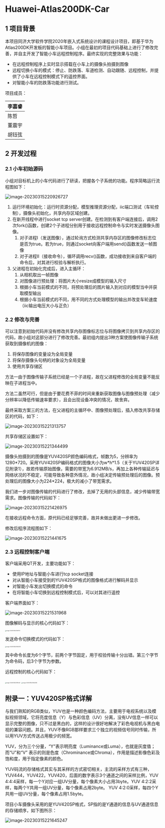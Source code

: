 # Huawei-Atlas200DK-Car

## 1 项目背景

本项目同济大学软件学院2020年嵌入式系统设计的课程设计项目，即基于华为Atlas200DK开发板的智能小车项目。小组在最初的项目代码基础上进行了修改完善，并自主开发了智能小车远程控制程序。最终实现的完整效果与功能：

- 在远程控制程序上实时显示搭载在小车上的摄像头拍摄到图像
- 远程切换小车的模式：停止、防跌落、车道检测、自动跟随、远程控制，并提供了小车在远程控制模式下的遥控界面。
- 对智能小车的防跌落功能进行测试。

项目成员：

| 李嘉睿 |
| ------ |
| 陈哲   |
| 董震宇 |
| 胡钰弦 |



## 2 开发过程

### 2.1 小车初始源码

小组对目标机上的小车代码进行了研读，把握各个子系统的功能。程序简略运行流程图如下：

![image-20230315220926727](/Users/dzy/Desktop/Huawei-Atlas200DK-Car/assets/1.png)

1. 运行环境初始化：运行时资源分配，模型推理资源分配，iic端口测试（车轮控制），摄像头初始化，共享内存区域创建。
2. 在新开线程中进行socket tcp server创建。在检测到有客户端连接后，调用2次fork()函数，创建2个子进程分别用于接收远程控制命令与实时发送摄像头图像。
   1. 对子进程Ⅰ（发送图像），通过轮询方式检测共享内存区的图像修改标志位是否为true。若为true，则通过socket向客户端用send()函数发送一帧图像
   2. 对子进程Ⅱ（接收命令），循环调用recv()函数，成功接收到来自客户端的命令后，对其进行校验与解析执行。
3. 父进程在初始化完成后，进入主循环：
   1. 从相机取出一帧图像
   2. 对图像进行预处理：将图片大小resize成模型的输入尺寸
   3. 根据小车当前模式的不同，将预处理后的图片输入到对应的模型当中并获取模型输出
   4. 根据小车当前模式的不同，用不同的方式处理模型的输出并改变车轮速度（iic输出电压大小与正负）

### 2.2 修改与完善

可以注意到初始代码并没有修改共享内存图像标志位与将图像拷贝到共享内存区的代码，故小组对这部分进行了修改完善。最初组内提出3种方案使图像传输子系统获取到摄像机的图像：

1. 将保存图像的变量设为全局变量
2. 将保存摄像头句柄的对象设为全局变量
3. 使用共享存储区

方法一由于图像传输子系统已经是一个子进程，故在父进程修改的全局变量不能反映在子进程当中。

方法二虽然可行，但是由于要花费不菲的时间来重新获取图像与图像预处理（减少分辨率以降低传输速率要求），且会出现设备冲突的情况，故舍弃。

最终采取方案三的方法，在父进程的主循环中、图像预处理后，插入修改共享存储区的代码，如下：

![image-20230315221313757](/Users/dzy/Desktop/Huawei-Atlas200DK-Car/assets/3.png)

共享存储区设置如下：

 ![image-20230315221344499](/Users/dzy/Desktop/Huawei-Atlas200DK-Car/assets/4.png)

摄像头拍摄到的图像是YUV420SP颜色编码格式，帧数为5，分辨率为1280\*720。采用YUV420SP编码格式的图像大小为w\*h\*1.5（关于YUV420SP详见附录1），故若传输原始图像，需要的带宽为6.912MB/s，再加上各种传输延迟与网络状况的不稳定，可能导致各种意外情况，故小组决定传输预处理后的图像。预处理后的图像大小为224*224，极大的减小了带宽需求。

我们进一步对图像传输的代码进行了修改，去掉了无用的头部信息，减少传输带宽需求。图像传输的代码如下：

![image-20230315221426975](/Users/dzy/Desktop/Huawei-Atlas200DK-Car/assets/5.png)

在接收远程命令方面，原代码已经足够完善，故并未做出更进一步修改。

修改后程序流程图如下：

![image-20230315221441675](/Users/dzy/Desktop/Huawei-Atlas200DK-Car/assets/6.png)

### 2.3 远程控制客户端

客户端采用QT开发，主要功能如下：

- 使用IP地址与智能小车进行tcp socket连接
- 对从智能小车接受到的YUV420SP格式的图像格式进行解码并显示
- 对智能小车发出切换模式的命令
- 在将智能小车切换到远程控制模式后，可以对其进行遥控 

客户端界面如下：

![image-20230315221531968](/Users/dzy/Desktop/Huawei-Atlas200DK-Car/assets/7.png)

图像解码与显示的核心代码如下：

<img src="/Users/dzy/Desktop/Huawei-Atlas200DK-Car/assets/8.png" alt="image-20230315221551707" style="zoom:25%;" />

发送命令切换模式的代码如下：

<img src="/Users/dzy/Desktop/Huawei-Atlas200DK-Car/assets/9.png" alt="image-20230315221604074" style="zoom:25%;" />

其中命令长度为6个字节，前两个字节固定，用于校验传输十分出错。第三个字节为命令码，后3个字节为参数。

 

远程控制的核心代码如下：

<img src="/Users/dzy/Desktop/Huawei-Atlas200DK-Car/assets/10.png" alt="image-20230315221615441" style="zoom:25%;" />

<img src="/Users/dzy/Desktop/Huawei-Atlas200DK-Car/assets/11.png" alt="image-20230315221624383" style="zoom:25%;" />



## 附录一：YUV420SP格式详解

与我们熟知的RGB类似，YUV也是一种颜色编码方法，主要用于电视系统以及模拟视频领域，它将亮度信息（Y）与色彩信息（UV）分离，没有UV信息一样可以显示完整的图像，只不过是黑白的，这样的设计很好地解决了彩色电视机与黑白电视的兼容问题。并且，YUV不像RGB那样要求三个独立的视频信号同时传输，所以用YUV方式传送占用极少的频宽。

YUV，分为三个分量，“Y”表示明亮度（Luminance或Luma），也就是灰度值；而“U”和“V” 表示的则是色度（Chrominance或Chroma），作用是描述影像色彩及饱和度，用于指定像素的颜色。

YUV码流的存储格式其实与其采样的方式密切相关，主流的采样方式有三种，YUV444，YUV422，YUV420，后面的数字表示3个通道之间的采样比例，YUV 4:4:4采样，每一个Y对应一组UV分量，每个像素大小占用3byte。YUV 4:2:2采样，每两个Y共用一组UV分量，每个像素占用2byte。 YUV 4:2:0采样，每四个Y共用一组UV分量，每个像素占用1.5byte。

项目小车摄像头采用的是YUV420SP格式，SP指的是Y通道的信息与UV通道信息的存储顺序，如下图所示：

![image-20230315221645247](/Users/dzy/Desktop/Huawei-Atlas200DK-Car/assets/12.png)